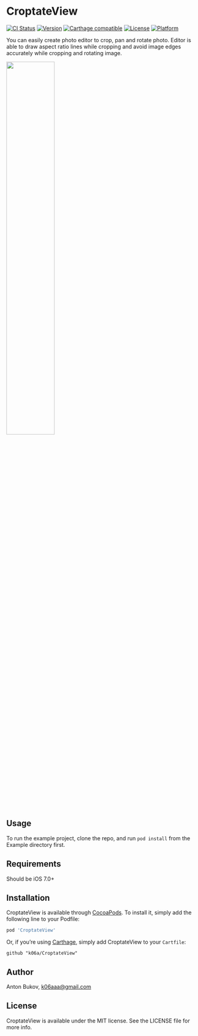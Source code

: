 # CroptateView

[![CI Status](http://img.shields.io/travis/k06a/CroptateView.svg?style=flat)](https://travis-ci.org/k06a/CroptateView)
[![Version](https://img.shields.io/cocoapods/v/CroptateView.svg?style=flat)](http://cocoapods.org/pods/CroptateView)
[![Carthage compatible](https://img.shields.io/badge/Carthage-compatible-4BC51D.svg?style=flat)](https://github.com/Carthage/Carthage)
[![License](https://img.shields.io/cocoapods/l/CroptateView.svg?style=flat)](http://cocoapods.org/pods/CroptateView)
[![Platform](https://img.shields.io/cocoapods/p/CroptateView.svg?style=flat)](http://cocoapods.org/pods/CroptateView)

You can easily create photo editor to crop, pan and rotate photo. Editor is able to draw aspect ratio lines while cropping and avoid image edges accurately while cropping and rotating image.

<image src="https://raw.githubusercontent.com/k06a/CroptateView/master/screenshot.png" width="50%">

## Usage

To run the example project, clone the repo, and run `pod install` from the Example directory first.

## Requirements

Should be iOS 7.0+

## Installation

CroptateView is available through [CocoaPods](http://cocoapods.org). To install
it, simply add the following line to your Podfile:

```ruby
pod 'CroptateView'
```

Or, if you’re using [Carthage](https://github.com/Carthage/Carthage), simply add CroptateView to your `Cartfile`:

```
github "k06a/CroptateView"
```

## Author

Anton Bukov, k06aaa@gmail.com

## License

CroptateView is available under the MIT license. See the LICENSE file for more info.
